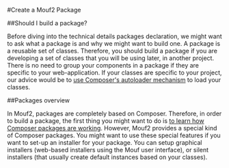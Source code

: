 #Create a Mouf2 Package

##Should I build a package?

Before diving into the technical details packages declaration, we might want to ask what a package is and why we might want to build one.
A package is a reusable set of classes. Therefore, you should build a package if you are developing a set of classes that you will be using later, in another project. There is no need to group your components in a package if they are specific to your web-application. If your classes are specific to your project, our advice would be to <a href="http://getcomposer.org/doc/01-basic-usage.md#autoloading" target="_blank">use Composer's autoloader mechanism</a> to load your classes.

##Packages overview

In Mouf2, packages are completely based on Composer. Therefore, in order to build a package, the first thing you might want to do is <a href="http://getcomposer.org/doc/02-libraries.md" target="_blank">to learn how Composer packages are working</a>.
However, Mouf2 provides a special kind of Composer packages. You might want to use these special features if you want to set-up an installer for your package. You can setup graphical installers (web-based installers using the Mouf user interface), or silent installers (that usually create default instances based on your classes).

